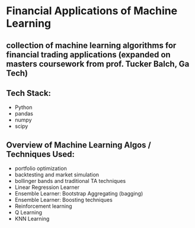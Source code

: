 # Financial Applications of Machine Learning

## collection of machine learning algorithms for financial trading applications (expanded on masters coursework from prof. Tucker Balch, Ga Tech)

## Tech Stack:
* Python
* pandas
* numpy
* scipy

## Overview of Machine Learning Algos / Techniques Used:
* portfolio optimization
* backtesting and market simulation
* bollinger bands and traditional TA techniques
* Linear Regression Learner
* Ensemble Learner: Bootstrap Aggregating (bagging)
* Ensemble Learner: Boosting techniques
* Reinforcement learning
* Q Learning
* KNN Learning

